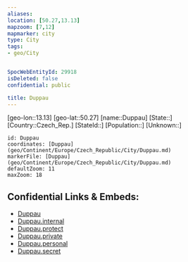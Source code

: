```yaml
---
aliases: 
location: [50.27,13.13]
mapzoom: [7,12] 
mapmarker: city 
type: City
tags:
- geo/City


SpocWebEntityId: 29918
isDeleted: false
confidential: public

title: Duppau
---
```

[geo-lon::13.13]
[geo-lat::50.27]
[name::Duppau]
[State::]
[Country::Czech_Rep.]
[StateId::]
[Population::]
[Unknown::]


```leaflet
id: Duppau
coordinates: [Duppau](geo/Continent/Europe/Czech_Republic/City/Duppau.md)
markerFile: [Duppau](geo/Continent/Europe/Czech_Republic/City/Duppau.md)
defaultZoom: 11 
maxZoom: 18
```


## Confidential Links & Embeds: 
- [Duppau](../../../../../../_public/geo/Continent/Europe/Czech_Republic/City/Duppau.md) 
- [Duppau.internal](../../../../../../_internal/geo/Continent/Europe/Czech_Republic/City/Duppau.internal.md) 
- [Duppau.protect](../../../../../../_protect/geo/Continent/Europe/Czech_Republic/City/Duppau.protect.md) 
- [Duppau.private](../../../../../../_private/geo/Continent/Europe/Czech_Republic/City/Duppau.private.md) 
- [Duppau.personal](../../../../../../_personal/geo/Continent/Europe/Czech_Republic/City/Duppau.personal.md) 
- [Duppau.secret](../../../../../../_secret/geo/Continent/Europe/Czech_Republic/City/Duppau.secret.md) 
